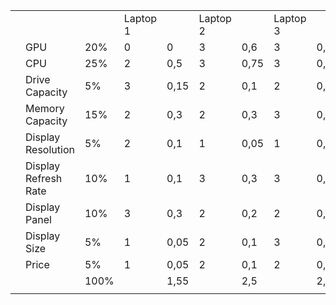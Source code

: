 |   |                      |      |            |      |            |      |            |      |   |   |              |   |
|---|----------------------|------|------------|------|------------|------|------------|------|---|---|--------------|---|
|   |                      |      | Laptop   1 |      | Laptop   2 |      | Laptop   3 |      |   |   |              |   |
|   | GPU                  | 20%  | 0          | 0    | 3          | 0,6  | 3          | 0,6  |   |   |              |   |
|   | CPU                  | 25%  | 2          | 0,5  | 3          | 0,75 | 3          | 0,75 |   | 0 | Unsatisfying |   |
|   | Drive Capacity       | 5%   | 3          | 0,15 | 2          | 0,1  | 2          | 0,1  |   | 1 | Alright      |   |
|   | Memory Capacity      | 15%  | 2          | 0,3  | 2          | 0,3  | 3          | 0,45 |   | 2 | Good         |   |
|   | Display Resolution   | 5%   | 2          | 0,1  | 1          | 0,05 | 1          | 0,05 |   | 3 | Exceeding    |   |
|   | Display Refresh Rate | 10%  | 1          | 0,1  | 3          | 0,3  | 3          | 0,3  |   |   |              |   |
|   | Display Panel        | 10%  | 3          | 0,3  | 2          | 0,2  | 2          | 0,2  |   |   |              |   |
|   | Display Size         | 5%   | 1          | 0,05 | 2          | 0,1  | 3          | 0,15 |   |   |              |   |
|   | Price                | 5%   | 1          | 0,05 | 2          | 0,1  | 2          | 0,1  |   |   |              |   |
|   |                      | 100% |            | 1,55 |            | 2,5  |            | 2,7  |   |   |              |   |
|   |                      |      |            |      |            |      |            |      |   |   |              |   | a
